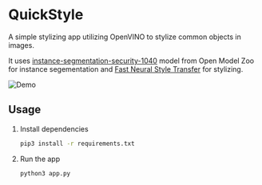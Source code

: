 # QuickStyle

A simple stylizing app utilizing OpenVINO to stylize common objects in images.

It uses [instance-segmentation-security-1040](https://github.com/openvinotoolkit/open_model_zoo/tree/master/models/intel/instance-segmentation-security-1040#instance-segmentation-security-1040) model from Open Model Zoo for instance segementation and [Fast Neural Style Transfer](https://github.com/onnx/models/raw/main/vision/style_transfer/fast_neural_style/model) for stylizing.

![Demo](assets/demo.png)

## Usage

1. Install dependencies

    ````bash
    pip3 install -r requirements.txt
    ````

2. Run the app

    ````bash
    python3 app.py
    ````
